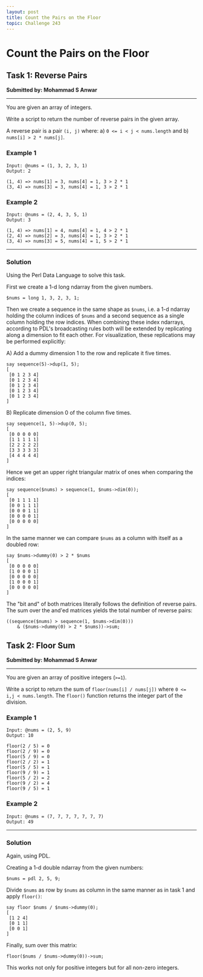 ```yaml
---
layout: post
title: Count the Pairs on the Floor
topic: Challenge 243
---
```

# Count the Pairs on the Floor

## Task 1: Reverse Pairs
**Submitted by: Mohammad S Anwar**

---

You are given an array of integers.

Write a script to return the number of reverse pairs in the given array.

A reverse pair is a pair `(i, j)` where:
a) `0 <= i < j < nums.length` and
b) `nums[i] > 2 * nums[j]`.

### Example 1
```
Input: @nums = (1, 3, 2, 3, 1)
Output: 2

(1, 4) => nums[1] = 3, nums[4] = 1, 3 > 2 * 1
(3, 4) => nums[3] = 3, nums[4] = 1, 3 > 2 * 1
```
### Example 2
```
Input: @nums = (2, 4, 3, 5, 1)
Output: 3

(1, 4) => nums[1] = 4, nums[4] = 1, 4 > 2 * 1
(2, 4) => nums[2] = 3, nums[4] = 1, 3 > 2 * 1
(3, 4) => nums[3] = 5, nums[4] = 1, 5 > 2 * 1
```
---
### Solution
Using the Perl Data Language to solve this task.

First we create a 1-d long ndarray from the given numbers.
```
$nums = long 1, 3, 2, 3, 1;
```
Then we create a sequence in the same shape as `$nums`, i.e. a 1-d ndarray holding the column indices of `$nums` and a second sequence as a single column holding the row indices.
When combining these index ndarrays, according to PDL's broadcasting rules both will be extended by replicating along a dimension to fit each other.
For visualization, these replications may be performed explicitly:

A) Add a dummy dimension 1 to the row and replicate it five times.
```
say sequence(5)->dup(1, 5);
[
 [0 1 2 3 4]
 [0 1 2 3 4]
 [0 1 2 3 4]
 [0 1 2 3 4]
 [0 1 2 3 4]
]
```
B) Replicate dimension 0 of the column five times.
```
say sequence(1, 5)->dup(0, 5);
[
 [0 0 0 0 0]
 [1 1 1 1 1]
 [2 2 2 2 2]
 [3 3 3 3 3]
 [4 4 4 4 4]
]
```
Hence we get an upper right triangular matrix of ones when comparing the indices:
```
say sequence($nums) > sequence(1, $nums->dim(0));
[
 [0 1 1 1 1]
 [0 0 1 1 1]
 [0 0 0 1 1]
 [0 0 0 0 1]
 [0 0 0 0 0]
]
```
In the same manner we can compare `$nums` as a column with itself as a doubled row:
```
say $nums->dummy(0) > 2 * $nums
[
 [0 0 0 0 0]
 [1 0 0 0 1]
 [0 0 0 0 0]
 [1 0 0 0 1]
 [0 0 0 0 0]
]
```
The "bit and" of both matrices literally follows the definition of reverse pairs.
The sum over the and'ed matrices yields the total number of reverse pairs:
```
((sequence($nums) > sequence(1, $nums->dim(0)))
    & ($nums->dummy(0) > 2 * $nums))->sum;
```
## Task 2: Floor Sum
**Submitted by: Mohammad S Anwar**

---
You are given an array of positive integers (`>=1`).

Write a script to return the sum of `floor(nums[i] / nums[j])` where `0 <= i,j < nums.length`. The `floor()` function returns the integer part of the division.
### Example 1
```
Input: @nums = (2, 5, 9)
Output: 10

floor(2 / 5) = 0
floor(2 / 9) = 0
floor(5 / 9) = 0
floor(2 / 2) = 1
floor(5 / 5) = 1
floor(9 / 9) = 1
floor(5 / 2) = 2
floor(9 / 2) = 4
floor(9 / 5) = 1
```
### Example 2
```
Input: @nums = (7, 7, 7, 7, 7, 7, 7)
Output: 49
```
---
### Solution
Again, using PDL.

Creating a 1-d double ndarray from the given numbers:
```
$nums = pdl 2, 5, 9;
```
Divide `$nums` as row by `$nums` as column in the same manner as in task 1 and apply `floor()`:
```
say floor $nums / $nums->dummy(0);
[
 [1 2 4]
 [0 1 1]
 [0 0 1]
]
```
Finally, sum over this matrix:
```
floor($nums / $nums->dummy(0))->sum;
```
This works not only for positive integers but for all non-zero integers.
